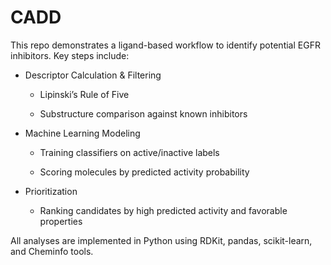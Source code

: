 # CADD

This repo demonstrates a ligand-based workflow to identify potential EGFR inhibitors. Key steps include:

- Descriptor Calculation & Filtering

  - Lipinski’s Rule of Five

  - Substructure comparison against known inhibitors

- Machine Learning Modeling

  - Training classifiers on active/inactive labels

  - Scoring molecules by predicted activity probability

- Prioritization

  - Ranking candidates by high predicted activity and favorable properties

All analyses are implemented in Python using RDKit, pandas, scikit-learn, and Cheminfo tools.

